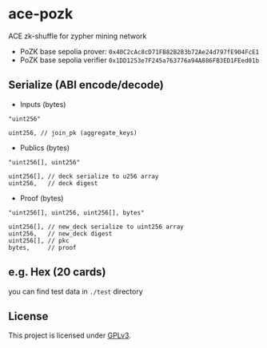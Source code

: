 # ace-pozk
ACE zk-shuffle for zypher mining network

- PoZK base sepolia prover: `0x40C2cAc8cD71FB82B2B3b72Ae24d797fE904FcE1`
- PoZK base sepolia verifier `0x1DD1253e7F245a763776a94A886FB3ED1FEed01b`

## Serialize (ABI encode/decode)
- Inputs (bytes)
```
"uint256"

uint256, // join_pk (aggregate_keys)
```

- Publics (bytes)
```
"uint256[], uint256"

uint256[], // deck serialize to u256 array
uint256,   // deck digest
```

- Proof (bytes)
```
"uint256[], uint256, uint256[], bytes"

uint256[], // new_deck serialize to uint256 array
uint256,   // new_deck digest
uint256[], // pkc
bytes,     // proof
```

## e.g. Hex (20 cards)
you can find test data in `./test` directory

## License

This project is licensed under [GPLv3](https://www.gnu.org/licenses/gpl-3.0.en.html).
